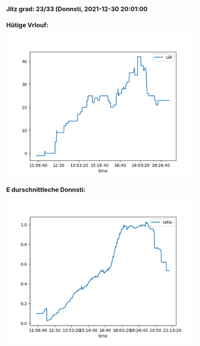 ### Jitz grad: 23/33 (Donnsti, 2021-12-30 20:01:00

### Hütige Vrlouf:
![Graph](Today.png)

### E durschnittleche Donnsti:
![Graph](Donnsti.png)